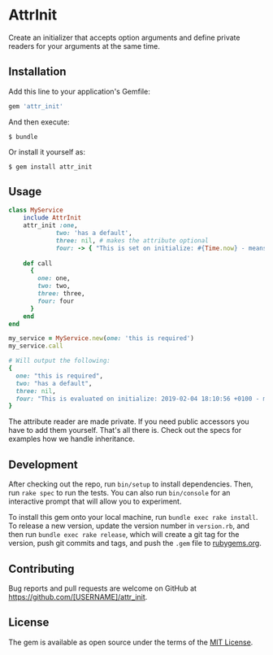 # AttrInit

Create an initializer that accepts option arguments and define private readers for your 
arguments at the same time. 

## Installation

Add this line to your application's Gemfile:

```ruby
gem 'attr_init'
```

And then execute:

    $ bundle

Or install it yourself as:

    $ gem install attr_init

## Usage

```ruby
class MyService
    include AttrInit
    attr_init :one, 
             two: 'has a default', 
             three: nil, # makes the attribute optional
             four: -> { "This is set on initialize: #{Time.now} - means it will not be evaluated multiple times" } 
             
    def call
      {
        one: one,
        two: two,
        three: three,
        four: four
      }
    end
end

my_service = MyService.new(one: 'this is required')
my_service.call

# Will output the following:
{
  one: "this is required", 
  two: "has a default", 
  three: nil, 
  four: "This is evaluated on initialize: 2019-02-04 18:10:56 +0100 - means it will not be evaluated multiple times"
} 
```

The attribute reader are made private. If you need public accessors you have to add them yourself. That's all there is.
Check out the specs for examples how we handle inheritance. 

## Development

After checking out the repo, run `bin/setup` to install dependencies. Then, run `rake spec` to run the tests. You can also run `bin/console` for an interactive prompt that will allow you to experiment.

To install this gem onto your local machine, run `bundle exec rake install`. To release a new version, update the version number in `version.rb`, and then run `bundle exec rake release`, which will create a git tag for the version, push git commits and tags, and push the `.gem` file to [rubygems.org](https://rubygems.org).

## Contributing

Bug reports and pull requests are welcome on GitHub at https://github.com/[USERNAME]/attr_init.

## License

The gem is available as open source under the terms of the [MIT License](https://opensource.org/licenses/MIT).
